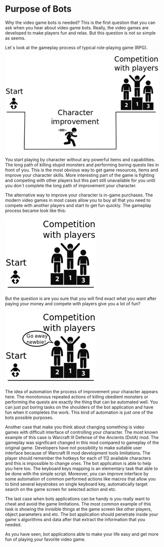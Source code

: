 # Purpose of Bots

Why the video game bots is needed? This is the first question that you can ask when you hear about video game bots. Really, the video games are developed to make players fun and relax. But this question is not so simple as seems.

Let`s look at the gameplay process of typical role-playing game (RPG).

![Game Process Scheme](game-process.png)

You start playing by character without any powerful items and capabilities. The long path of killing stupid monsters and performing boring quests lies in front of you. This is the most obvious way to get game resources, items and improve your character
skills. More interesting part of the game is fighting and competing with other players but this part still unavailable for you until you don`t complete the long path of improvement your character.

The alternative way to improve your character is in-game purchases. The modern video games in most cases allow you to buy all that you need to compete with another players and start to get fun quickly. The gameplay process became look like this:

![Game Purchase Scheme](game-purchase.png)

But the question is are you sure that you will find exact what you want after paying your money and compete with players give you a lot of fun?

![Go Away](go-away.png)

The idea of automation the process of improvement your character appears here. The monotonous repeated actions of killing obedient monsters or performing the quests are exactly the thing that can be automated well. You can just put boring tasks on the shoulders of the bot application and have fun when it completes the work. This
kind of automation is just one of the bots possible purposes.

Another case that make you think about changing something is video games with difficult interface of controlling your character. The most known example of this case is Warcraft III Defense of the Ancients (DotA) mod. The gameplay was significant changed in this
mod compared to gameplay of the original game. Developers have not possibility to make suitable user interface because of Warcraft III mod development tools limitations. The player should remember the hotkeys for each of 112 available characters and this is impossible to change ones. The bot application is able to help you here too. The keyboard keys mapping is an elementary task that able to be done with the simple script. Moreover, you can improve interface by some automation of common performed actions like macros that allow you to bind several keystrokes on single keyboard key, automatically target search on the game screen for selected action and etc.

The last case when bots applications can be handy is you really want to cheat and avoid the game limitations. The most common example of this task is showing the invisible things at the game screen like other players, object parameters and etc. The bot application should penetrate inside your game`s algorithms and data after that extract the information that you needed.

As you have seen, bot applications able to make your life easy and get more fun of playing your favorite video game.